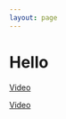 ```yaml
---
layout: page
---
```


Hello
======


[Video](https://www.youtube.com/watch?v=FdeioVndUhs)

[Video](https://youtu.be/FdeioVndUhs)

